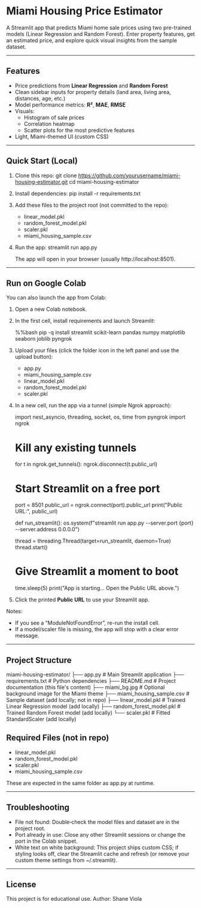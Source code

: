 Miami Housing Price Estimator
================================

A Streamlit app that predicts Miami home sale prices using two pre-trained models
(Linear Regression and Random Forest). Enter property features, get an estimated price,
and explore quick visual insights from the sample dataset.

---

Features
--------
- Price predictions from **Linear Regression** and **Random Forest**
- Clean sidebar inputs for property details (land area, living area, distances, age, etc.)
- Model performance metrics: **R²**, **MAE**, **RMSE**
- Visuals:
  - Histogram of sale prices
  - Correlation heatmap
  - Scatter plots for the most predictive features
- Light, Miami-themed UI (custom CSS)

---

Quick Start (Local)
-------------------
1) Clone this repo:
   git clone https://github.com/yourusername/miami-housing-estimator.git
   cd miami-housing-estimator

2) Install dependencies:
   pip install -r requirements.txt

3) Add these files to the project root (not committed to the repo):
   - linear_model.pkl
   - random_forest_model.pkl
   - scaler.pkl
   - miami_housing_sample.csv

4) Run the app:
   streamlit run app.py

   The app will open in your browser (usually http://localhost:8501).

---

Run on Google Colab
-------------------
You can also launch the app from Colab:
1) Open a new Colab notebook.
2) In the first cell, install requirements and launch Streamlit:

   %%bash
   pip -q install streamlit scikit-learn pandas numpy matplotlib seaborn joblib pyngrok

3) Upload your files (click the folder icon in the left panel and use the upload button):
   - app.py
   - miami_housing_sample.csv
   - linear_model.pkl
   - random_forest_model.pkl
   - scaler.pkl

4) In a new cell, run the app via a tunnel (simple Ngrok approach):

   import nest_asyncio, threading, socket, os, time
   from pyngrok import ngrok

   # Kill any existing tunnels
   for t in ngrok.get_tunnels():
       ngrok.disconnect(t.public_url)

   # Start Streamlit on a free port
   port = 8501
   public_url = ngrok.connect(port).public_url
   print("Public URL:", public_url)

   def run_streamlit():
       os.system(f"streamlit run app.py --server.port {port} --server.address 0.0.0.0")

   thread = threading.Thread(target=run_streamlit, daemon=True)
   thread.start()

   # Give Streamlit a moment to boot
   time.sleep(5)
   print("App is starting... Open the Public URL above.")

5) Click the printed **Public URL** to use your Streamlit app.

Notes:
- If you see a “ModuleNotFoundError”, re-run the install cell.
- If a model/scaler file is missing, the app will stop with a clear error message.

---

Project Structure
-----------------
miami-housing-estimator/
├── app.py                  # Main Streamlit application
├── requirements.txt        # Python dependencies
├── README.md               # Project documentation (this file's content)
├── miami_bg.jpg            # Optional background image for the Miami theme
├── miami_housing_sample.csv  # Sample dataset (add locally; not in repo)
├── linear_model.pkl        # Trained Linear Regression model (add locally)
├── random_forest_model.pkl # Trained Random Forest model (add locally)
└── scaler.pkl              # Fitted StandardScaler (add locally)

Required Files (not in repo)
----------------------------
- linear_model.pkl
- random_forest_model.pkl
- scaler.pkl
- miami_housing_sample.csv

These are expected in the same folder as app.py at runtime.

---

Troubleshooting
---------------
- File not found: Double‑check the model files and dataset are in the project root.
- Port already in use: Close any other Streamlit sessions or change the port in the Colab snippet.
- White text on white background: This project ships custom CSS; if styling looks off,
  clear the Streamlit cache and refresh (or remove your custom theme settings from ~/.streamlit).

---

License
-------
This project is for educational use.
Author: Shane Viola
